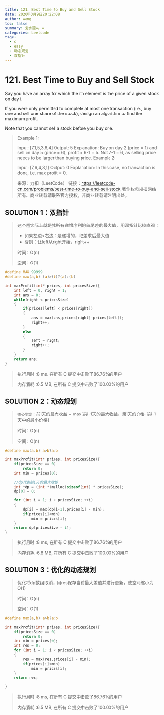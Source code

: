 ```yaml
---
title: 121. Best Time to Buy and Sell Stock
date: 2020年3月9日20:22:08
author: wang
toc: false
summary: 划水题=。=
categories: Leetcode
tags:
  - c
  - easy
  - 动态规划
  - 双指针
---
```


# 121. Best Time to Buy and Sell Stock

Say you have an array for which the ith element is the price of a given stock on day i.

If you were only permitted to complete at most one transaction (i.e., buy one and sell one share of the stock), design an algorithm to find the maximum profit.

Note that you cannot sell a stock before you buy one.

> Example 1:
>
> Input: [7,1,5,3,6,4]
> Output: 5
> Explanation: Buy on day 2 (price = 1) and sell on day 5 (price = 6), profit = 6-1 = 5.
>              Not 7-1 = 6, as selling price needs to be larger than buying price.
>Example 2:
> 
> Input: [7,6,4,3,1]
> Output: 0
> Explanation: In this case, no transaction is done, i.e. max profit = 0.
>
> 来源：力扣（LeetCode）
>链接：https://leetcode-cn.com/problems/best-time-to-buy-and-sell-stock
> 著作权归领扣网络所有。商业转载请联系官方授权，非商业转载请注明出处。

## SOLUTION 1：双指针

> 这个题实际上就是找所有递增序列的首尾差的最大值，用双指针比较直观：
>
> * 如果左边<右边：是递增的，取差求后最大值
> * 否则：让left从right开始，right++
>
> 时间：O(n)
>
> 空间：O(1)

```c
#define MAX 99999
#define max(a,b) (a)>(b)?(a):(b)

int maxProfit(int* prices, int pricesSize){
	int left = 0, right = 1;
	int ans = 0;
	while(right < pricesSize)
	{
		if(prices[left] < prices[right])
		{
			ans = max(ans,prices[right]-prices[left]);
			right++;
		}
		else 
		{
			left = right;
			right++;
		}
	}
	return ans;
}
```

> 执行用时 :8 ms, 在所有 C 提交中击败了86.76%的用户
>
> 内存消耗 :6.5 MB, 在所有 C 提交中击败了100.00%的用户

## SOLUTION 2：动态规划

> `核心思想`：前i天的最大收益 = max{前i-1天的最大收益，第i天的价格-前i-1天中的最小价格}
>
> 时间：O(n)
>
> 空间：O(n)

```c
#define max(a,b) a>b?a:b

int maxProfit(int* prices, int pricesSize){
	if(pricesSize == 0)
		return 0;
	int min = prices[0];

	//dp代表前i天的最大收益
	int *dp = (int *)malloc(sizeof(int) * pricesSize);
	dp[0] = 0;

	for (int i = 1; i < pricesSize; ++i)
	{
		dp[i] = max(dp[i-1],prices[i] - min);
		if(prices[i]<min)
			min = prices[i];
	}
	return dp[pricesSize - 1];
}
```

> 执行用时 :8 ms, 在所有 C 提交中击败了86.76%的用户
>
> 内存消耗 :6.8 MB, 在所有 C 提交中击败了100.00%的用户

## SOLUTION 3：优化的动态规划

> 优化将dp数组取消，用res保存当前最大差值并进行更新，使空间缩小为O(1)
>
> 时间：O(n)
>
> 空间：O(1)

```c
#define max(a,b) a>b?a:b

int maxProfit(int* prices, int pricesSize){
    if(pricesSize == 0)
        return 0;
	int min = prices[0];
	int res = 0;
	for (int i = 1; i < pricesSize; ++i)
	{
		res = max(res,prices[i] - min);
		if(prices[i]<min)
			min = prices[i];
	}
	return res;

}
```

> 执行用时 :8 ms, 在所有 C 提交中击败了86.76%的用户
>
> 内存消耗 :6.5 MB, 在所有 C 提交中击败了100.00%的用户